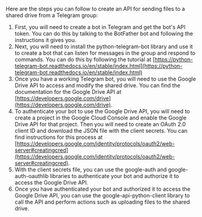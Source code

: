 Here are the steps you can follow to create an API for sending files to a shared drive from a Telegram group:

1.  First, you will need to create a bot in Telegram and get the bot's API token. You can do this by talking to the BotFather bot and following the instructions it gives you.
2.  Next, you will need to install the python-telegram-bot library and use it to create a bot that can listen for messages in the group and respond to commands. You can do this by following the tutorial at [https://python-telegram-bot.readthedocs.io/en/stable/index.html](https://python-telegram-bot.readthedocs.io/en/stable/index.html)
3.  Once you have a working Telegram bot, you will need to use the Google Drive API to access and modify the shared drive. You can find the documentation for the Google Drive API at [https://developers.google.com/drive](https://developers.google.com/drive).
4.  To authenticate your bot to use the Google Drive API, you will need to create a project in the Google Cloud Console and enable the Google Drive API for that project. Then you will need to create an OAuth 2.0 client ID and download the JSON file with the client secrets. You can find instructions for this process at [https://developers.google.com/identity/protocols/oauth2/web-server#creatingcred](https://developers.google.com/identity/protocols/oauth2/web-server#creatingcred).
5.  With the client secrets file, you can use the google-auth and google-auth-oauthlib libraries to authenticate your bot and authorize it to access the Google Drive API.
6.  Once you have authenticated your bot and authorized it to access the Google Drive API, you can use the google-api-python-client library to call the API and perform actions such as uploading files to the shared drive.
